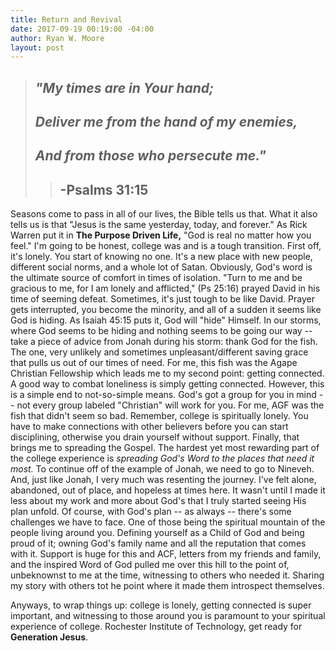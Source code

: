 ```yaml
---
title: Return and Revival
date: 2017-09-19 00:19:00 -04:00
author: Ryan W. Moore
layout: post
---
```


> ## *"My times are in Your hand;*
> ## *Deliver me from the hand of my enemies,*
> ## *And from those who persecute me."*
>> ## -Psalms 31:15


Seasons come to pass in all of our lives, the Bible tells us that. What it also tells us is that "Jesus is the same yesterday, today, and forever." As Rick Warren put it in **The Purpose Driven Life,** "God is real no matter how you feel." I'm going to be honest, college was and is a tough transition. First off, it's lonely. You start of knowing no one. It's a new place with new people, different social norms, and a whole lot of Satan. Obviously, God's word is the ultimate source of comfort in times of isolation. "Turn to me and be gracious to me, for I am lonely and afflicted," (Ps 25:16) prayed David in his time of seeming defeat. Sometimes, it's just tough to be like David. Prayer gets interrupted, you become the minority, and all of a sudden it seems like God is hiding. As Isaiah 45:15 puts it, God will "hide" Himself. In our storms, where God seems to be hiding and nothing seems to be going our way -- take a piece of advice from Jonah during his storm: thank God for the fish. The one, very unlikely and sometimes unpleasant/different saving grace that pulls us out of our times of need. For me, this fish was the Agape Christian Fellowship which leads me to my second point: getting connected. A good way to combat loneliness is simply getting connected. However, this is a simple end to not-so-simple means. God's got a group for you in mind -- not every group labeled "Christian" will work for you. For me, AGF was the fish that didn't seem so bad. Remember, college is spiritually lonely. You have to make connections with other believers before you can start disciplining, otherwise you drain yourself without support. Finally, that brings me to spreading the Gospel. The hardest yet most rewarding part of the college experience is *spreading God's Word to the places that need it most.* To continue off of the example of Jonah, we need to go to Nineveh. And, just like Jonah, I very much was resenting the journey. I've felt alone, abandoned, out of place, and hopeless at times here. It wasn't until I made it less about my work and more about God's that I truly started seeing His plan unfold. Of course, with God's plan -- as always -- there's some challenges we have to face. One of those being the spiritual mountain of the people living around you. Defining yourself as a Child of God and being proud of it; owning God's family name and all the reputation that comes with it. Support is huge for this and ACF, letters from my friends and family, and the inspired Word of God pulled me over this hill to the point of, unbeknownst to me at the time, witnessing to others who needed it. Sharing my story with others tot he point where it made them introspect themselves. 

Anyways, to wrap things up: college is lonely, getting connected is super important, and witnessing to those around you is paramount to your spiritual experience of college. Rochester Institute of Technology, get ready for **Generation Jesus**.